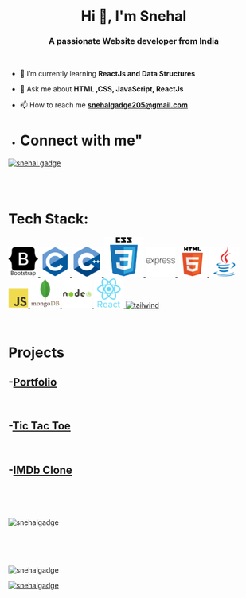 <h1 align="center">Hi 👋, I'm Snehal</h1>
<h3 align="center">A passionate Website developer from India</h3>
<br>

- 🌱 I’m currently learning **ReactJs and Data Structures**

- 💬 Ask me about **HTML ,CSS, JavaScript, ReactJs**

- 📫 How to reach me **snehalgadge205@gmail.com**
- <h1>Connect with me"
<p align="left">
<a href="https://linkedin.com/in/snehal gadge" target="blank"><img align="center" src="https://raw.githubusercontent.com/rahuldkjain/github-profile-readme-generator/master/src/images/icons/Social/linked-in-alt.svg" alt="snehal gadge" height="30" width="40" /></a>
</p>
<br>

<br>
<h1 align="left">Tech Stack:</h1>
<p align="left"> <a href="https://getbootstrap.com" target="_blank" rel="noreferrer"> <span>   </span> <img src="https://raw.githubusercontent.com/devicons/devicon/master/icons/bootstrap/bootstrap-plain-wordmark.svg" alt="bootstrap" width="60" height="60"/> </a> <a href="https://www.cprogramming.com/" target="_blank" rel="noreferrer"> <img src="https://raw.githubusercontent.com/devicons/devicon/master/icons/c/c-original.svg" alt="c" width="60" height="60"/> </a> <a href="https://www.w3schools.com/cpp/" target="_blank" rel="noreferrer"><span>        </span><img src="https://raw.githubusercontent.com/devicons/devicon/master/icons/cplusplus/cplusplus-original.svg" alt="cplusplus" width="60" height="60"/> </a> <a href="https://www.w3schools.com/css/" target="_blank" rel="noreferrer"> <img src="https://raw.githubusercontent.com/devicons/devicon/master/icons/css3/css3-original-wordmark.svg" alt="css3" width="80" height="80"/> </a> <a href="https://expressjs.com" target="_blank" rel="noreferrer"><span>   </span> <img src="https://raw.githubusercontent.com/devicons/devicon/master/icons/express/express-original-wordmark.svg" alt="express" width="60" height="60"/> </a> <a href="https://www.w3.org/html/" target="_blank" rel="noreferrer"> <img src="https://raw.githubusercontent.com/devicons/devicon/master/icons/html5/html5-original-wordmark.svg" alt="html5" width="60" height="60"/> </a> <a href="https://www.java.com" target="_blank" rel="noreferrer"><span>        </span> <img src="https://raw.githubusercontent.com/devicons/devicon/master/icons/java/java-original.svg" alt="java" width="60" height="60"/> </a> <a href="https://developer.mozilla.org/en-US/docs/Web/JavaScript" target="_blank" rel="noreferrer"> <img src="https://raw.githubusercontent.com/devicons/devicon/master/icons/javascript/javascript-original.svg" alt="javascript" width="40" height="40"/> </a> <a href="https://www.mongodb.com/" target="_blank" rel="noreferrer"> <img src="https://raw.githubusercontent.com/devicons/devicon/master/icons/mongodb/mongodb-original-wordmark.svg" alt="mongodb" width="60" height="60"/> </a> <a href="https://nodejs.org" target="_blank" rel="noreferrer"><span>       </span> <img src="https://raw.githubusercontent.com/devicons/devicon/master/icons/nodejs/nodejs-original-wordmark.svg" alt="nodejs" width="60" height="60"/> </a> <a href="https://reactjs.org/" target="_blank" rel="noreferrer"> <img src="https://raw.githubusercontent.com/devicons/devicon/master/icons/react/react-original-wordmark.svg" alt="react" width="60" height="60"/> </a> <a href="https://tailwindcss.com/" target="_blank" rel="noreferrer"><span>       </span> <img src="https://www.vectorlogo.zone/logos/tailwindcss/tailwindcss-icon.svg" alt="tailwind" width="60" height="60"/> </a> </p>
<br>

<h1>Projects</h1>
<h2>-<a href='https://github.com/snehalgadge/Full-Stack-JavaScript-Projects-2022-/tree/main/04_REACT/my-portfolio'>Portfolio</a></h3><br>
<h2>-<a href='https://github.com/snehalgadge/Full-Stack-JavaScript-Projects-2022-/tree/main/04_REACT/tic-tac-toe'>Tic Tac Toe</a></h2><br>
<h2>-<a href='https://github.com/snehalgadge/Full-Stack-JavaScript-Projects-2022-/tree/main/04_REACT/movie-api'>IMDb Clone</a></h2><br>
<br>
<br>
<p><img align="center" src="https://github-readme-stats.vercel.app/api/top-langs?username=snehalgadge&show_icons=true&locale=en&layout=compact" alt="snehalgadge" /></p>

<br><br><br>
<p align="left"> <img src="https://komarev.com/ghpvc/?username=snehalgadge&label=Profile%20views&color=0e75b6&style=flat" alt="snehalgadge" /> </p>
<p align="left"> <a href="https://github.com/ryo-ma/github-profile-trophy"><img src="https://github-profile-trophy.vercel.app/?username=snehalgadge" alt="snehalgadge" /></a> </p>
